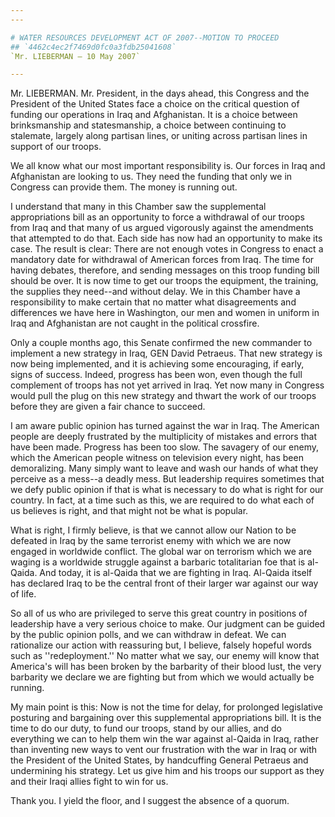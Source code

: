```yaml
---
---

# WATER RESOURCES DEVELOPMENT ACT OF 2007--MOTION TO PROCEED
## `4462c4ec2f7469d0fc0a3fdb25041608`
`Mr. LIEBERMAN — 10 May 2007`

---
```



Mr. LIEBERMAN. Mr. President, in the days ahead, this Congress and 
the President of the United States face a choice on the critical 
question of funding our operations in Iraq and Afghanistan. It is a 
choice between brinksmanship and statesmanship, a choice between 
continuing to stalemate, largely along partisan lines, or uniting 
across partisan lines in support of our troops.

We all know what our most important responsibility is. Our forces in 
Iraq and Afghanistan are looking to us. They need the funding that only 
we in Congress can provide them. The money is running out.

I understand that many in this Chamber saw the supplemental 
appropriations bill as an opportunity to force a withdrawal of our 
troops from Iraq and that many of us argued vigorously against the 
amendments that attempted to do that. Each side has now had an 
opportunity to make its case. The result is clear: There are not enough 
votes in Congress to enact a mandatory date for withdrawal of American 
forces from Iraq. The time for having debates, therefore, and sending 
messages on this troop funding bill should be over. It is now time to 
get our troops the equipment, the training, the supplies they need--and 
without delay. We in this Chamber have a responsibility to make certain 
that no matter what disagreements and differences we have here in 
Washington, our men and women in uniform in Iraq and Afghanistan are 
not caught in the political crossfire.

Only a couple months ago, this Senate confirmed the new commander to 
implement a new strategy in Iraq, GEN David Petraeus. That new strategy 
is now being implemented, and it is achieving some encouraging, if 
early, signs of success. Indeed, progress has been won, even though the 
full complement of troops has not yet arrived in Iraq. Yet now many in 
Congress would pull the plug on this new strategy and thwart the work 
of our troops before they are given a fair chance to succeed.

I am aware public opinion has turned against the war in Iraq. The 
American people are deeply frustrated by the multiplicity of mistakes 
and errors that have been made. Progress has been too slow. The 
savagery of our enemy, which the American people witness on television 
every night, has been demoralizing. Many simply want to leave and wash 
our hands of what they perceive as a mess--a deadly mess. But 
leadership requires sometimes that we defy public opinion if that is 
what is necessary to do what is right for our country. In fact, at a 
time such as this, we are required to do what each of us believes is 
right, and that might not be what is popular.

What is right, I firmly believe, is that we cannot allow our Nation 
to be defeated in Iraq by the same terrorist enemy with which we are 
now engaged in worldwide conflict. The global war on terrorism which we 
are waging is a worldwide struggle against a barbaric totalitarian foe 
that is al-Qaida. And today, it is al-Qaida that we are fighting in 
Iraq. Al-Qaida itself has declared Iraq to be the central front of 
their larger war against our way of life.

So all of us who are privileged to serve this great country in 
positions of leadership have a very serious choice to make. Our 
judgment can be guided by the public opinion polls, and we can withdraw 
in defeat. We can rationalize our action with reassuring but, I 
believe, falsely hopeful words such as ''redeployment.'' No matter what 
we say, our enemy will know that America's will has been broken by the 
barbarity of their blood lust, the very barbarity we declare we are 
fighting but from which we would actually be running.


My main point is this: Now is not the time for delay, for prolonged 
legislative posturing and bargaining over this supplemental 
appropriations bill. It is the time to do our duty, to fund our troops, 
stand by our allies, and do everything we can to help them win the war 
against al-Qaida in Iraq, rather than inventing new ways to vent our 
frustration with the war in Iraq or with the President of the United 
States, by handcuffing General Petraeus and undermining his strategy. 
Let us give him and his troops our support as they and their Iraqi 
allies fight to win for us.

Thank you. I yield the floor, and I suggest the absence of a quorum.
